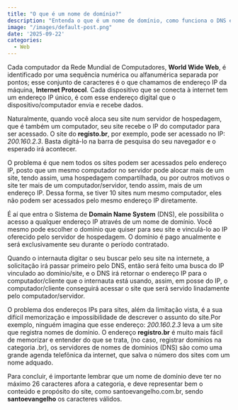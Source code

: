```yaml
---
title: "O que é um nome de domínio?"
description: "Entenda o que é um nome de domínio, como funciona o DNS e por que ele é essencial para seu site na internet."
image: "/images/default-post.png"
date: '2025-09-22'
categories:
  - Web
---
```


Cada computador da Rede Mundial de Computadores, **World Wide Web**, é identificado por uma sequência numérica ou alfanumérica separada por pontos; esse conjunto de caracteres é o que chamamos de endereço IP da máquina, **Internet Protocol**. Cada dispositivo que se conecta à internet tem um endereço IP único, é com esse endereço digital que o dispositivo/computador envia e recebe dados.

Naturalmente, quando você aloca seu site num servidor de hospedagem, que é também um computador, seu site recebe o IP do computador para ser acessado. O site do **registo.br**, por exemplo, pode ser acessado no IP: *200.160.2.3*. Basta digitá-lo na barra de pesquisa do seu navegador e o esperado irá acontecer.

O problema é que nem todos os sites podem ser acessados pelo endereço IP, posto que um mesmo computador no servidor pode alocar mais de um site, tendo assim, uma hospedagem compartilhada, ou por outros motivos o site ter mais de um computador/servidor, tendo assim, mais de um endereço IP. Dessa forma, se tiver 10 sites num mesmo computador, eles não podem ser acessados pelo mesmo endereço IP diretamente.

É aí que entra o Sistema de **Domain Name System** (DNS), ele possibilita o acesso a qualquer endereço IP através de um nome de domínio. Você mesmo pode escolher o domínio que quiser para seu site e vinculá-lo ao IP oferecido pelo servidor de hospedagem. O domínio é pago anualmente e será exclusivamente seu durante o período contratado.

Quando o internauta digitar o seu buscar pelo seu site na internete, a solicitação irá passar primeiro pelo DNS, então será feito uma busca do IP vinculado ao domínio/site, e o DNS irá retornar o endereço IP para o computador/cliente que o internauta está usando, assim, em posse do IP, o computador/cliente conseguirá acessar o site que será servido linadamente pelo computador/servidor.

O problema dos endereços IPs para sites, além da limitação vista, é a sua difícil memorização e impossibilidade de descrever o assunto do site.Por exemplo, ninguém imagina que esse endereço: *200.160.2.3* leva a um site que registra nomes de domínio. O endereço **registro.br** é muito mais fácil de memorizar e entender do que se trata, (no caso, registrar domínios na categoria .br), os servidores de nomes de domínios (DNS) são como uma grande agenda telefônica da internet, que salva o número dos sites com um nome adquado.

Para concluir, é importante lembrar que um nome de domínio deve ter no máximo 26 caracteres afora a categoria, e deve representar bem o conteúdo e propósito do site, como santoevangelho.com.br, sendo **santoevangelho** os caracteres válidos.
